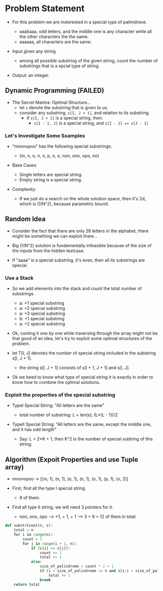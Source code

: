 # Problem Statement

* For this problem we are insterested in a special type of palimdrone.
  * aaabaaa, odd letters, and the middle one is any character while all the other characters the the same.
  * aaaaaa, all characters are the same.

* Input given any string.

  * among all possible substring of the given string, count the number of substrings that is a spcial type of
  string.

* Output: an integer.

## Dynamic Programming (FAILED)

* The Secret Mantra: Optimal Structure...
  * let `s` denote the substring that is given to us.
  * consider any substring, `s[I, J + 1]`, and relation to its substring.
    * if `s[I, J + 1]` is a special string, then:
      * `s[I - 1, J]` is a special string, and `s[I - 1] == s[J - 1]`

### Let's Investigate Some Sxamples

* "mnonopoo" has the following special substrings:
  * {m, n, o, n, o, p, o, o, non, ono, opo, oo}

* Base Cases:
  * Single letters are special string.
  * Empty string is a special string.

* Complexity:
  * If we just do a search on the whole solution space, then it's 2d, which is O(N^2), because parametric bound.

## Random Idea

* Consider the fact that there are only 26 letters in the alphabet, there might be something we can exploit there...

* Big O(N^2) solution is fundementally infeasible because of the size of the inputs from the hidden testcase.

* If "aaaa" is a special substring, it's even, then all its substrings are special.

### Use a Stack

* So we add elements into the stack and count the total number of substrings.
  * a: +1 special substring
  * a: +2 special substring
  * a: +3 special substring
  * b: +1 special substring
  * a: +2 special substring

* Ok, cunting it one by one while traversing through the array might not be that good of an idea, let's try to exploit
some optimal structures of the problem.

* let T[I, J] denotes the number of special string included in the substring s[I, J + 1].
  * the string s[I, J + 1] consists of s[I + 1, J + 1] and s[I, J].

* Ok we beed to know what type of special string it is exactly in order to know how to combine the optimal solutions.

### Exploit the properties of the special substring

* TypeI Special String: "All letters are the same"
  * total number of substring: L = len(s); (L*(L - 1))/2

* TypeII Special String: "All letters are the same, except the middle one, and it has odd length"
  * Say: L = 2*K + 1, then K^2 is the number of special subtring of this string. 

## Algorithm (Expoit Properties and use Tuple array)

* mnonopoo -> [(m, 1), (n, 1), (o, 1), (n, 1), (o, 1), (p, 1), (o, 2)]

* First, find all the type I special string.
  * 9 of them.

* Find all type II string, we will need 3 pointers for it.
  * non, ono, opo --> +1, + 1, + 1  --> 3 + 9 = 12 of them in total.


```python
def substrCount(n, s):
    total = n
    for i in range(n):
        count = 1
        for j in range(i + 1, n):
            if (s[i] == s[j]):
                count += 1
                total += 1
            else:
                size_of_palindrome = count * 2 + 1
                if (i + size_of_palindrome <= n and s[i:i + size_of_palindrome] == (s[i] * count) + s[j] + (s[i] * count)):
                    total += 1
                break
    return total
```